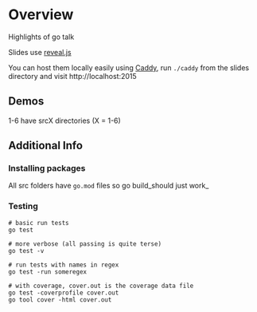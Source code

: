# Overview

Highlights of go talk

Slides use [reveal.js](https://revealjs.com)

You can host them locally easily using [Caddy](https://caddyserver.com/), run `./caddy` from the slides directory and visit http://localhost:2015

## Demos

1-6 have srcX directories (X = 1-6)

## Additional Info

### Installing packages

All src folders have `go.mod` files so go build_should just work_

### Testing

```
# basic run tests
go test

# more verbose (all passing is quite terse)
go test -v

# run tests with names in regex
go test -run someregex

# with coverage, cover.out is the coverage data file
go test -coverprofile cover.out
go tool cover -html cover.out

```

